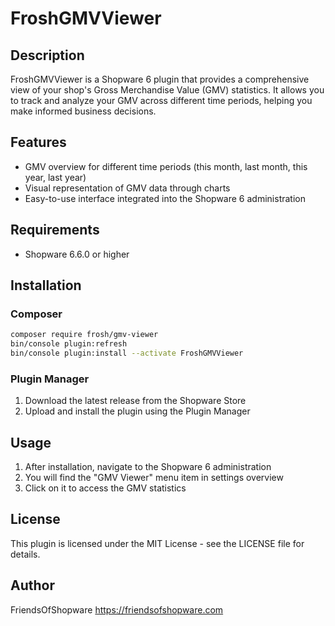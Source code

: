 # FroshGMVViewer

## Description

FroshGMVViewer is a Shopware 6 plugin that provides a comprehensive view of your shop's Gross Merchandise Value (GMV) statistics. It allows you to track and analyze your GMV across different time periods, helping you make informed business decisions.

## Features

- GMV overview for different time periods (this month, last month, this year, last year)
- Visual representation of GMV data through charts
- Easy-to-use interface integrated into the Shopware 6 administration

## Requirements

- Shopware 6.6.0 or higher

## Installation

### Composer

```bash
composer require frosh/gmv-viewer
bin/console plugin:refresh
bin/console plugin:install --activate FroshGMVViewer
```

### Plugin Manager

1. Download the latest release from the Shopware Store
2. Upload and install the plugin using the Plugin Manager

## Usage

1. After installation, navigate to the Shopware 6 administration
2. You will find the "GMV Viewer" menu item in settings overview
3. Click on it to access the GMV statistics

## License

This plugin is licensed under the MIT License - see the LICENSE file for details.

## Author

FriendsOfShopware
https://friendsofshopware.com
